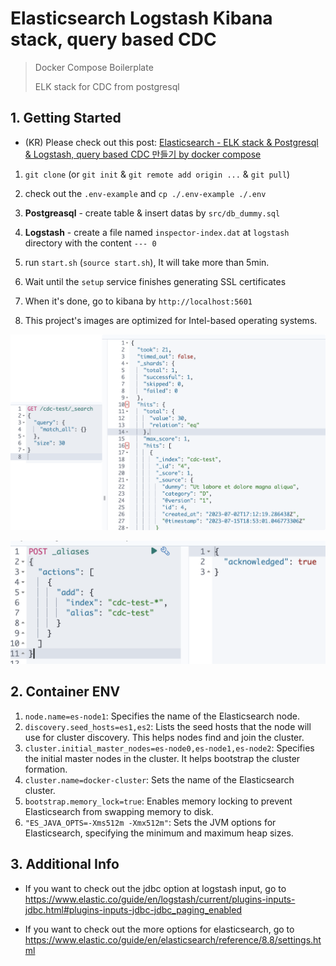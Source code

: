 # Elasticsearch Logstash Kibana stack, query based CDC

> Docker Compose Boilerplate
>
> ELK stack for CDC from postgresql

## 1. Getting Started

- (KR) Please check out this post: [Elasticsearch - ELK stack & Postgresql & Logstash, query based CDC 만들기 by docker compose
](https://velog.io/@qlgks1/Elasticsearch-ELK-stack-Postgresql-Logstash-query-based-CDC-%EB%A7%8C%EB%93%A4%EA%B8%B0-by-docker-compose)

1. `git clone` (or `git init` & `git remote add origin ...` & `git pull`)

2. check out the `.env-example` and `cp ./.env-example ./.env`

3. **Postgreasql** - create table & insert datas by `src/db_dummy.sql`

4. **Logstash** - create a file named `inspector-index.dat` at `logstash` directory with the content `--- 0`

5. run `start.sh` (`source start.sh`), It will take more than 5min.

6. Wait until the `setup` service finishes generating SSL certificates

7. When it's done, go to kibana by `http://localhost:5601`

8. This project's images are optimized for Intel-based operating systems.

![](./imgs/img1.png)

![](./imgs/img2.png)


## 2. Container ENV 

1. `node.name=es-node1`: Specifies the name of the Elasticsearch node.
2. `discovery.seed_hosts=es1,es2`: Lists the seed hosts that the node will use for cluster discovery. This helps nodes find and join the cluster.
3. `cluster.initial_master_nodes=es-node0,es-node1,es-node2`: Specifies the initial master nodes in the cluster. It helps bootstrap the cluster formation.
4. `cluster.name=docker-cluster`: Sets the name of the Elasticsearch cluster.
5. `bootstrap.memory_lock=true`: Enables memory locking to prevent Elasticsearch from swapping memory to disk.
6. `"ES_JAVA_OPTS=-Xms512m -Xmx512m"`: Sets the JVM options for Elasticsearch, specifying the minimum and maximum heap sizes.

## 3. Additional Info

- If you want to check out the jdbc option at logstash input, go to https://www.elastic.co/guide/en/logstash/current/plugins-inputs-jdbc.html#plugins-inputs-jdbc-jdbc_paging_enabled

- If you want to check out the more options for elasticsearch, go to https://www.elastic.co/guide/en/elasticsearch/reference/8.8/settings.html
